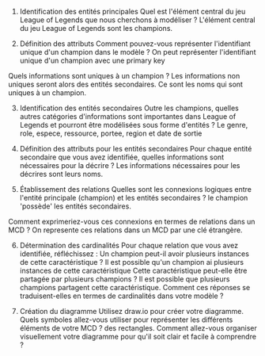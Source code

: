 1. Identification des entités principales
Quel est l'élément central du jeu League of Legends que nous cherchons à modéliser ?
  L'élément central du jeu League of Legends sont les champions.

2. Définition des attributs
Comment pouvez-vous représenter l'identifiant unique d'un champion dans le modèle ?
   On peut représenter l'identifiant unique d'un champion avec une primary key

Quels informations sont uniques à un champion ? Les informations non uniques seront alors des entités secondaires.
  Ce sont les noms qui sont uniques à un champion.

3. Identification des entités secondaires
Outre les champions, quelles autres catégories d'informations sont importantes dans League of Legends et pourront être modélisées sous forme d'entités ?
  Le genre, role, espece, ressource, portee, region et date de sortie

4. Définition des attributs pour les entités secondaires
Pour chaque entité secondaire que vous avez identifiée, quelles informations sont nécessaires pour la décrire ?
  Les informations nécessaires pour les décrires sont leurs noms.

5. Établissement des relations
Quelles sont les connexions logiques entre l'entité principale (champion) et les entités secondaires ?
   le champion 'possède' les entités secondaires.

Comment exprimeriez-vous ces connexions en termes de relations dans un MCD ?
  On represente ces relations dans un MCD par une clé étrangère.

6. Détermination des cardinalités
Pour chaque relation que vous avez identifiée, réfléchissez :
Un champion peut-il avoir plusieurs instances de cette caractéristique ?
  Il est possible qu'un champion ai plusieurs instances de cette caractéristique
Cette caractéristique peut-elle être partagée par plusieurs champions ?
  Il est possible que plusieurs champions partagent cette caractéristique.
Comment ces réponses se traduisent-elles en termes de cardinalités dans votre modèle ?
  
  
  


8. Création du diagramme
Utilisez draw.io pour créer votre diagramme. Quels symboles allez-vous utiliser pour représenter les différents éléments de votre MCD ?
  des rectangles.
Comment allez-vous organiser visuellement votre diagramme pour qu'il soit clair et facile à comprendre ?
